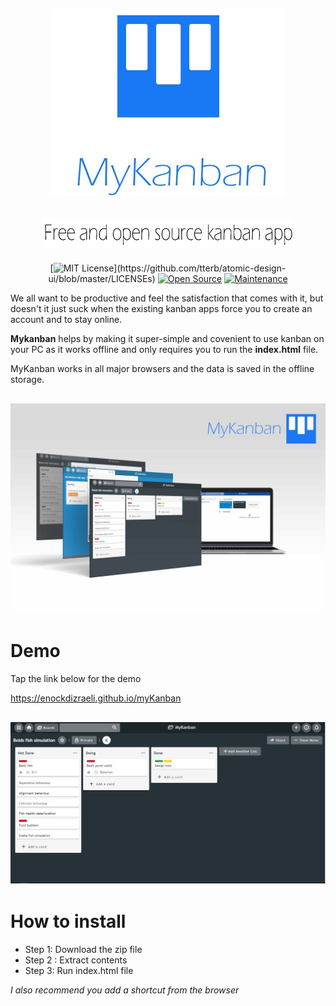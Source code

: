 
<div align="center">
  <h2 align="center">
    <img width="375" height="300" src="https://raw.githubusercontent.com/EnockDizraeli/myKanban/master/images/logo.jpg" alt="myKanban icon"/>
  </h2>
  <h2 align="center">
    <img alt="Free and open source kanban app" width="400" height="50" src="https://raw.githubusercontent.com/EnockDizraeli/myKanban/master/images/text.jpg">
  </h2>
  
[![MIT License](https://img.shields.io/apm/l/atomic-design-ui.svg?)](https://github.com/tterb/atomic-design-ui/blob/master/LICENSEs)
[![Open Source](https://badges.frapsoft.com/os/v1/open-source.svg?v=103)](https://opensource.org/)
[![Maintenance](https://img.shields.io/badge/Maintained%3F-yes-green.svg)](https://github.com/supunlakmal/thismypc/graphs/commit-activity)
</div>


We all want to be productive and feel the satisfaction that comes with it, but doesn't it just suck when the existing kanban apps force you to create an account and to stay online.

**Mykanban** helps by making it super-simple and covenient to use kanban on your PC as it works offline and only requires you to run the **index.html** file.

MyKanban works in all major browsers and the data is saved in the offline storage.

<h2 align="center">
  <img alt="MyKanban Screenshots" src="https://raw.githubusercontent.com/EnockDizraeli/myKanban/master/images/panel.jpg">
</h2>

# Demo
Tap the link below for the demo

<a href="https://enockdizraeli.github.io/myKanban" target="_blank">https://enockdizraeli.github.io/myKanban</a>
<h2 align="center">
  <img alt="MyKanban Screenshots" src="https://raw.githubusercontent.com/EnockDizraeli/myKanban/master/images/screenshot_2.JPG">
</h2>

# How to install

* Step 1: Download the zip file
* Step 2 : Extract contents
* Step 3: Run index.html file

*I also recommend you add a shortcut from the browser*
